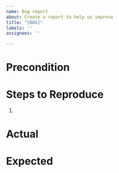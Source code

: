 ```yaml
---
name: Bug report
about: Create a report to help us improve
title: "[BUG]"
labels: ''
assignees: ''

---
```


# Precondition

# Steps to Reproduce

1. 

# Actual


# Expected
